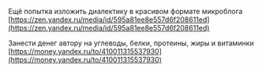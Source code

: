 ﻿---
published: true
layout: post
---

Ещё попытка изложить диалектику в красивом формате микроблога [https://zen.yandex.ru/media/id/595a81ee8e557d6f208611ed](https://zen.yandex.ru/media/id/595a81ee8e557d6f208611ed)

Занести денег автору на углеводы, белки, протеины, жиры и витаминки [https://money.yandex.ru/to/410011315537930](https://money.yandex.ru/to/410011315537930)